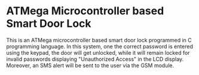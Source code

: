 # ATMega Microcontroller based Smart Door Lock
This is an ATMega microcontroller based smart door lock programmed in C programming language. In this system, one the correct password is entered using the keypad, the door will get unlocked, while it will remain locked for invalid passwords displaying "Unauthorized Access" in the LCD display. Moreover, an SMS alert will be sent to the user via the GSM module.
